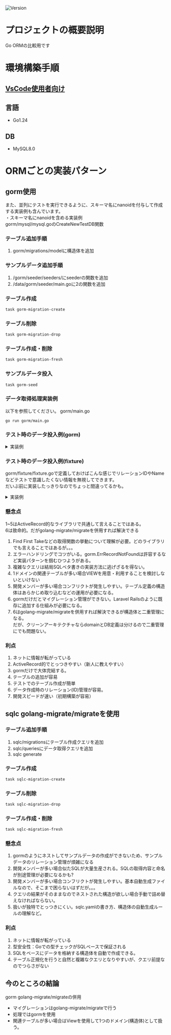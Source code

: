 ![Version](https://img.shields.io/badge/Version-1.0.0-green)
# プロジェクトの概要説明
Go ORMの比較用です
# 環境構築手順
## [VsCode使用者向け](./docs/VsCodeDevContainer.md)
## 言語
* Go1.24
## DB
* MySQL8.0
# ORMごとの実装パターン
## gorm使用
また、並列にテストを実行できるように、スキーマ名にnanoidを付与して作成する実装例も含んでいます。<br>
・スキーマ名にnanoidを含める実装例<br>
gorm/mysql/mysql.goのCreateNewTestDB関数

### テーブル追加手順
1. gorm/migrations/modelに構造体を追加
### サンプルデータ追加手順
1. /gorm/seeder/seeders/にseederの関数を追加
2. /data/gorm/seeder/main.goに2の関数を追加
### テーブル作成
```bash
task gorm-migration-create
```
### テーブル削除
```bash
task gorm-migration-drop
```
### テーブル作成・削除
```bash
task gorm-migration-fresh
```
### サンプルデータ投入
```bash
task gorm-seed
```
### データ取得処理実装例
以下を参照してください。
gorm/main.go
```
go run gorm/main.go
```
### テスト時のデータ投入例(gorm)

<details>
<summary>実装例</summary>

``` go
// CreateData はテストデータを作成します。
func CreateData(t *testing.T, conn *pkgmysql.MySQL) {
	user := model.User{
		UserName: "test_user",
		Posts: []model.Post{
			{
				Title: "Post 1",
				Comments: []model.Comment{
					{
						Content: "Comment A",
						Replies: []model.Reply{
							{Content: "Reply A-1"},
							{Content: "Reply A-2"},
						},
					},
					{
						Content: "Comment B",
						Replies: []model.Reply{
							{Content: "Reply B-1"},
						},
					},
				},
			},
		},
	}

	if err := tx.Create(&user).Error; err != nil {
		log.Fatal(err)
	}
}
```
</details>

### テスト時のデータ投入例(fixture)
gorm/fixture/fixture.goで定義しておけばこんな感じでリレーションIDやNameなどテストで意識したくない情報を無視してできます。<br>
だいぶ前に実装したっきりなのでちょっと間違ってるかも。
<details>
<summary>実装例</summary>

``` go
// CreateData はテストデータを作成します。
func CreateData(t *testing.T, conn *pkgmysql.MySQL) {
	f := fixture.Build(t,
		user1.
		Connect(chatRoom).
		Connect(
			fixture.ChatMessage(func(cm *model.ChatMessage) {
				cm.Message = "テスト1"
				cm.CreatedAt = timeDate
			}),
		),
		Connect(chatRoom2).
		Connect(
			fixture.ChatMessage(func(cm *model.ChatMessage) {
				cm.Message = "テスト4"
				cm.CreatedAt = timeDate
			}),
		),
	)

	f.Setup(t, conn)
}
```
</details>

### 懸念点
1~5はActiveRecord的なライブラリで共通して言えることではある。<br>
6は致命的。だがgolang-migrate/migrateを併用すれば解決できる<br>
1. Find First Takeなどの取得関数の挙動について理解が必要。どのライブラリでも言えることではあるが。。。
2. エラーハンドリングでコツがいる。gorm.ErrRecordNotFoundは許容するなど実装パターンを掴むひつようがある。
3. 複雑なクエリは結局SQLベタ書きの実装方法に逃げざるを得ない。
4. 1ドメインの関連テーブルが多い場合VIEWを用意・利用することを検討しないといけない
5. 開発メンバーが多い場合コンフリクトが発生しやすい。テーブル定義の構造体はあらかじめ取り込むなどの運用が必要になる。
6. gormだけだとマイグレーション管理ができない。Laravel Railsのように既存に追加する仕組みが必要になる。
7. 6はgolang-migrate/migrateを併用すれば解決できるが構造体と二重管理になる。<br>だが、クリーンアーキテクチャならdomainとDB定義は分けるので二重管理にでも問題ない。
### 利点
1. ネットに情報が転がっている
2. ActiveRecord的でとっつきやすい（新人に教えやすい）
3. gormだけで大体完結する。
4. テーブルの追加が容易
5. テストでのテーブル作成が簡単
6. データ作成時のリレーション(ID)管理が容易。
7. 開発スピードが速い（初期構築が容易）
## sqlc golang-migrate/migrateを使用
### テーブル追加手順
1. sqlc/migrationsにテーブル作成クエリを追加
2. sqlc/queriesにデータ取得クエリを追加
3. sqlc generate
### テーブル作成
```bash
task sqlc-migration-create
```
### テーブル削除
```bash
task sqlc-migration-drop
```
### テーブル作成・削除
```bash
task sqlc-migration-fresh
```
### 懸念点
1. gormのようにネストしてサンプルデータの作成ができないため、サンプルデータのリレーション管理が煩雑になる
2. 開発メンバーが多い場合似たSQLが大量生産される。SQLの取得内容と命名が別途管理が必要になるかも?
3. 開発メンバーが多い場合コンフリクトが発生しやすい。基本自動生成ファイルなので、そこまで困らないはずだが。。。
4. クエリの結果がそのままなのでネストされた構造が欲しい場合手動で詰め替えなければならない。
5. 扱いが独特でとっつきにくい。sqlc.yamlの書き方、構造体の自動生成ルールの理解など。
### 利点
1. ネットに情報が転がっている
2. 型安全性：Goでの型チェックがSQLベースで保証される
3. SQLをベースにデータを格納する構造体を自動で作成できる。
4. テーブル正規化を行うと自然と複雑なクエリとなりやすいが、クエリ前提なのでつらさがない
## 今のところの結論
gorm golang-migrate/migrateの併用<br>
- マイグレーションはgolang-migrate/migrateで行う
- 処理ではgormを使用
- 関連テーブルが多い場合はViewを使用して1つのドメイン(構造体)として扱う。